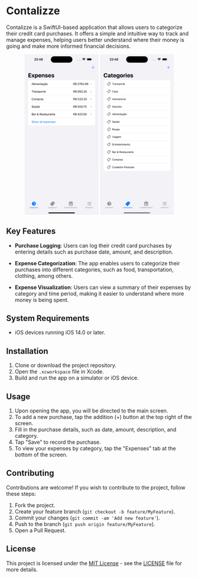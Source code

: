 # Contalizze

Contalizze is a SwiftUI-based application that allows users to categorize their credit card purchases. It offers a simple and intuitive way to track and manage expenses, helping users better understand where their money is going and make more informed financial decisions.

<p align="center">
    <img src="doc/expenses.png" alt="Logo" width="200">
    <img src="doc/categories.png" alt="Logo" width="200">
</p>

## Key Features

- **Purchase Logging**: Users can log their credit card purchases by entering details such as purchase date, amount, and description.
  
- **Expense Categorization**: The app enables users to categorize their purchases into different categories, such as food, transportation, clothing, among others.

- **Expense Visualization**: Users can view a summary of their expenses by category and time period, making it easier to understand where more money is being spent.

## System Requirements

- iOS devices running iOS 14.0 or later.

## Installation

1. Clone or download the project repository.
2. Open the `.xcworkspace` file in Xcode.
3. Build and run the app on a simulator or iOS device.

## Usage

1. Upon opening the app, you will be directed to the main screen.
2. To add a new purchase, tap the addition (+) button at the top right of the screen.
3. Fill in the purchase details, such as date, amount, description, and category.
4. Tap "Save" to record the purchase.
5. To view your expenses by category, tap the "Expenses" tab at the bottom of the screen.

## Contributing

Contributions are welcome! If you wish to contribute to the project, follow these steps:

1. Fork the project.
2. Create your feature branch (`git checkout -b feature/MyFeature`).
3. Commit your changes (`git commit -am 'Add new feature'`).
4. Push to the branch (`git push origin feature/MyFeature`).
5. Open a Pull Request.

## License

This project is licensed under the [MIT License](https://opensource.org/licenses/MIT) - see the [LICENSE](LICENSE) file for more details.
